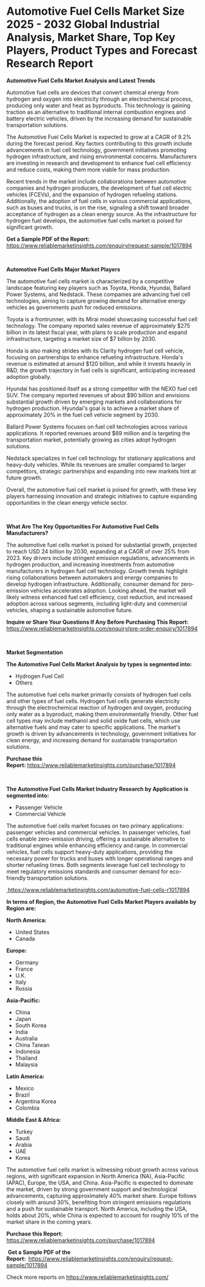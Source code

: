 <p><h1>Automotive Fuel Cells Market Size 2025 - 2032 Global Industrial Analysis, Market Share, Top Key Players, Product Types and Forecast Research Report</h1></p><p><strong>Automotive Fuel Cells Market Analysis and Latest Trends</strong></p>
<p><p>Automotive fuel cells are devices that convert chemical energy from hydrogen and oxygen into electricity through an electrochemical process, producing only water and heat as byproducts. This technology is gaining traction as an alternative to traditional internal combustion engines and battery electric vehicles, driven by the increasing demand for sustainable transportation solutions.</p><p>The Automotive Fuel Cells Market is expected to grow at a CAGR of 9.2% during the forecast period. Key factors contributing to this growth include advancements in fuel cell technology, government initiatives promoting hydrogen infrastructure, and rising environmental concerns. Manufacturers are investing in research and development to enhance fuel cell efficiency and reduce costs, making them more viable for mass production.</p><p>Recent trends in the market include collaborations between automotive companies and hydrogen producers, the development of fuel cell electric vehicles (FCEVs), and the expansion of hydrogen refueling stations. Additionally, the adoption of fuel cells in various commercial applications, such as buses and trucks, is on the rise, signaling a shift toward broader acceptance of hydrogen as a clean energy source. As the infrastructure for hydrogen fuel develops, the automotive fuel cells market is poised for significant growth.</p></p>
<p><strong>Get a Sample PDF of the Report:&nbsp;</strong> <a href="https://www.reliablemarketinsights.com/enquiry/request-sample/1017894?utm_campaign=2630&utm_medium=2&utm_source=Github&utm_content=ia&utm_term=30032025&utm_id=automotive-fuel-cells">https://www.reliablemarketinsights.com/enquiry/request-sample/1017894</a></p>
<p>&nbsp;</p>
<p><strong>Automotive Fuel Cells Major Market Players</strong></p>
<p><p>The automotive fuel cells market is characterized by a competitive landscape featuring key players such as Toyota, Honda, Hyundai, Ballard Power Systems, and Nedstack. These companies are advancing fuel cell technologies, aiming to capture growing demand for alternative energy vehicles as governments push for reduced emissions.</p><p>Toyota is a frontrunner, with its Mirai model showcasing successful fuel cell technology. The company reported sales revenue of approximately $275 billion in its latest fiscal year, with plans to scale production and expand infrastructure, targeting a market size of $7 billion by 2030.</p><p>Honda is also making strides with its Clarity hydrogen fuel cell vehicle, focusing on partnerships to enhance refueling infrastructure. Honda's revenue is estimated at around $120 billion, and while it invests heavily in R&D, the growth trajectory in fuel cells is significant, anticipating increased adoption globally.</p><p>Hyundai has positioned itself as a strong competitor with the NEXO fuel cell SUV. The company reported revenues of about $90 billion and envisions substantial growth driven by emerging markets and collaborations for hydrogen production. Hyundai's goal is to achieve a market share of approximately 20% in the fuel cell vehicle segment by 2030.</p><p>Ballard Power Systems focuses on fuel cell technologies across various applications. It reported revenues around $69 million and is targeting the transportation market, potentially growing as cities adopt hydrogen solutions.</p><p>Nedstack specializes in fuel cell technology for stationary applications and heavy-duty vehicles. While its revenues are smaller compared to larger competitors, strategic partnerships and expanding into new markets hint at future growth.</p><p>Overall, the automotive fuel cell market is poised for growth, with these key players harnessing innovation and strategic initiatives to capture expanding opportunities in the clean energy vehicle sector.</p></p>
<p>&nbsp;</p>
<p><strong>What Are The Key Opportunities For Automotive Fuel Cells Manufacturers?</strong></p>
<p><p>The automotive fuel cells market is poised for substantial growth, projected to reach USD 24 billion by 2030, expanding at a CAGR of over 25% from 2023. Key drivers include stringent emission regulations, advancements in hydrogen production, and increasing investments from automotive manufacturers in hydrogen fuel cell technology. Growth trends highlight rising collaborations between automakers and energy companies to develop hydrogen infrastructure. Additionally, consumer demand for zero-emission vehicles accelerates adoption. Looking ahead, the market will likely witness enhanced fuel cell efficiency, cost reduction, and increased adoption across various segments, including light-duty and commercial vehicles, shaping a sustainable automotive future.</p></p>
<p><strong>Inquire or Share Your Questions If Any Before Purchasing This Report:</strong> <a href="https://www.reliablemarketinsights.com/enquiry/pre-order-enquiry/1017894?utm_campaign=2630&utm_medium=2&utm_source=Github&utm_content=ia&utm_term=30032025&utm_id=automotive-fuel-cells">https://www.reliablemarketinsights.com/enquiry/pre-order-enquiry/1017894</a></p>
<p>&nbsp;</p>
<p><strong>Market Segmentation</strong></p>
<p><strong>The Automotive Fuel Cells Market Analysis by types is segmented into:</strong></p>
<p><ul><li>Hydrogen Fuel Cell</li><li>Others</li></ul></p>
<p><p>The automotive fuel cells market primarily consists of hydrogen fuel cells and other types of fuel cells. Hydrogen fuel cells generate electricity through the electrochemical reaction of hydrogen and oxygen, producing only water as a byproduct, making them environmentally friendly. Other fuel cell types may include methanol and solid oxide fuel cells, which use alternative fuels and may cater to specific applications. The market's growth is driven by advancements in technology, government initiatives for clean energy, and increasing demand for sustainable transportation solutions.</p></p>
<p><strong>Purchase this Report:&nbsp;</strong><a href="https://www.reliablemarketinsights.com/purchase/1017894?utm_campaign=2630&utm_medium=2&utm_source=Github&utm_content=ia&utm_term=30032025&utm_id=automotive-fuel-cells">https://www.reliablemarketinsights.com/purchase/1017894</a></p>
<p>&nbsp;</p>
<p><strong>The Automotive Fuel Cells Market Industry Research by Application is segmented into:</strong></p>
<p><ul><li>Passenger Vehicle</li><li>Commercial Vehicle</li></ul></p>
<p><p>The automotive fuel cells market focuses on two primary applications: passenger vehicles and commercial vehicles. In passenger vehicles, fuel cells enable zero-emission driving, offering a sustainable alternative to traditional engines while enhancing efficiency and range. In commercial vehicles, fuel cells support heavy-duty applications, providing the necessary power for trucks and buses with longer operational ranges and shorter refueling times. Both segments leverage fuel cell technology to meet regulatory emissions standards and consumer demand for eco-friendly transportation solutions.</p></p>
<p><a href="https://www.reliablemarketinsights.com/automotive-fuel-cells-r1017894?utm_campaign=2630&utm_medium=2&utm_source=Github&utm_content=ia&utm_term=30032025&utm_id=automotive-fuel-cells">&nbsp;https://www.reliablemarketinsights.com/automotive-fuel-cells-r1017894</a></p>
<p><strong>In terms of Region, the Automotive Fuel Cells Market Players available by Region are:</strong></p>
<p>
    <p> <strong> North America: </strong>
        <ul>
            <li>United States</li>
            <li>Canada</li>
        </ul>
        </p> 
    <p> <strong> Europe: </strong>
        <ul>
            <li>Germany</li>
            <li>France</li>
            <li>U.K.</li>
            <li>Italy</li>
            <li>Russia</li>
        </ul>
        </p> 
    <p> <strong> Asia-Pacific: </strong>
        <ul>
            <li>China</li>
            <li>Japan</li>
            <li>South Korea</li>
            <li>India</li>
            <li>Australia</li>
            <li>China Taiwan</li>
            <li>Indonesia</li>
            <li>Thailand</li>
            <li>Malaysia</li>
        </ul>
        </p> 
    <p> <strong> Latin America: </strong>
        <ul>
            <li>Mexico</li>
            <li>Brazil</li>
            <li>Argentina Korea</li>
            <li>Colombia</li>
        </ul>
        </p> 
    <p> <strong> Middle East & Africa: </strong>
        <ul>
            <li>Turkey</li>
            <li>Saudi</li>
            <li>Arabia</li>
            <li>UAE</li>
            <li>Korea</li>
        </ul>
    </p>
    </p>
<p><p>The automotive fuel cells market is witnessing robust growth across various regions, with significant expansion in North America (NA), Asia-Pacific (APAC), Europe, the USA, and China. Asia-Pacific is expected to dominate the market, driven by strong government support and technological advancements, capturing approximately 40% market share. Europe follows closely with around 30%, benefiting from stringent emissions regulations and a push for sustainable transport. North America, including the USA, holds about 20%, while China is expected to account for roughly 10% of the market share in the coming years.</p></p>
<p><strong>Purchase this Report: </strong><a href="https://www.reliablemarketinsights.com/purchase/1017894?utm_campaign=2630&utm_medium=2&utm_source=Github&utm_content=ia&utm_term=30032025&utm_id=automotive-fuel-cells">https://www.reliablemarketinsights.com/purchase/1017894</a></p>
<p>&nbsp;<strong>Get a Sample PDF of the Report:&nbsp;&nbsp;</strong><a href="https://www.reliablemarketinsights.com/enquiry/request-sample/1017894?utm_campaign=2630&utm_medium=2&utm_source=Github&utm_content=ia&utm_term=30032025&utm_id=automotive-fuel-cells">https://www.reliablemarketinsights.com/enquiry/request-sample/1017894</a></p>
<p><strong></strong></p>
<p>Check more reports on <a href="https://www.reliablemarketinsights.com/?utm_campaign=2630&utm_medium=2&utm_source=Github&utm_content=ia&utm_term=30032025&utm_id=automotive-fuel-cells">https://www.reliablemarketinsights.com/</a></p>